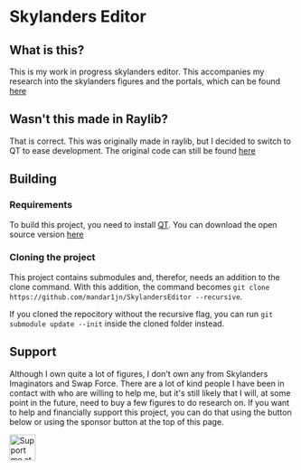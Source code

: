 # Skylanders Editor

## What is this?
This is my work in progress skylanders editor. This accompanies my research into the skylanders figures and the portals, which can be found [here](https://medium.com/@marijnkneppers/list/dissecting-the-skylanders-portal-c4bd580dae2f)

## Wasn't this made in Raylib?
That is correct. This was originally made in raylib, but I decided to switch to QT to ease development. The original code can still be found [here](https://github.com/mandar1jn/SkylandersEditor/tree/old-raygui)

## Building

### Requirements
To build this project, you need to install [QT](https://www.qt.io/). You can download the open source version [here](https://www.qt.io/download-open-source)

### Cloning the project
This project contains submodules and, therefor, needs an addition to the clone command. With this addition, the command becomes ``git clone https://github.com/mandar1jn/SkylandersEditor --recursive``.

If you cloned the repocitory without the recursive flag, you can run ``git submodule update --init`` inside the cloned folder instead.

## Support

Although I own quite a lot of figures, I don't own any from Skylanders Imaginators and Swap Force. There are a lot of kind people I have been in contact with who are willing to help me, but it's still likely that I will, at some point in the future, need to buy a few figures to do research on. If you want to help and financially support this project, you can do that using the button below or using the sponsor button at the top of this page.

<a href='https://ko-fi.com/mandar1jn' target='_blank'><img height='35' style='border:0px;height:46px;' src='https://az743702.vo.msecnd.net/cdn/kofi3.png?v=0' border='0' alt='Support me at ko-fi.com' />
